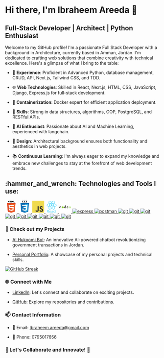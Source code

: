 # Hi there, I'm Ibraheem Areeda 👋

## Full-Stack Developer | Architect | Python Enthusiast

Welcome to my GitHub profile! I'm a passionate Full Stack Developer with a background in Architecture, currently based in Amman, Jordan. I'm dedicated to crafting web solutions that combine creativity with technical excellence. Here's a glimpse of what I bring to the table:

- 🔭 **Experience**: Proficient in Advanced Python, database management, CRUD, API, Next.js, Tailwind CSS, and TDD.

- 🌐 **Web Technologies**: Skilled in React, Next.js, HTML, CSS, JavaScript, Django, Express.js for full-stack development.

- 🐳 **Containerization**: Docker expert for efficient application deployment.

- 🌟 **Skills**: Strong in data structures, algorithms, OOP, PostgreSQL, and RESTful APIs.

- 🤖 **AI Enthusiast**: Passionate about AI and Machine Learning, experienced with langchain.

- 🎨 **Design**: Architectural background ensures both functionality and aesthetics in web projects.

- 📚 **Continuous Learning**: I'm always eager to expand my knowledge and embrace new challenges to stay at the forefront of web development trends.

<h2 align="left">:hammer_and_wrench: Technologies and Tools I use:</h2>
<p align="left">
    <a href="https://www.w3.org/html/" target="_blank"> <img src="https://raw.githubusercontent.com/devicons/devicon/master/icons/html5/html5-original-wordmark.svg" alt="html5" width="40" height="40"/> </a>
    <a href="https://www.w3schools.com/css/" target="_blank"> <img src="https://raw.githubusercontent.com/devicons/devicon/master/icons/css3/css3-original-wordmark.svg" alt="css3" width="40" height="40"/> </a>
<a href="https://developer.mozilla.org/en-US/docs/Web/JavaScript" target="_blank"> <img src="https://raw.githubusercontent.com/devicons/devicon/master/icons/javascript/javascript-original.svg" alt="javascript" width="40" height="40"/> </a>
<a href="https://reactjs.org/" target="_blank"> <img src="https://raw.githubusercontent.com/devicons/devicon/master/icons/react/react-original-wordmark.svg" alt="react" width="40" height="40"/> </a>
      <a href="https://nodejs.org" target="_blank"> <img src="https://raw.githubusercontent.com/devicons/devicon/master/icons/nodejs/nodejs-original-wordmark.svg" alt="nodejs" width="40" height="40"/> </a>
    <a href="https://expressjs.com" target="_blank"> <img src="https://encrypted-tbn0.gstatic.com/images?q=tbn:ANd9GcQLA972a1NXwGHTIpgjxpRdu1DD5te1evggDgjNvM_FcbtGxaPYrHbV27RNzJSA_ZhrY28&usqp=CAU" alt="express" width="40" height="40"/> </a>
<a href="https://www.postman.com/" target="_blank"> <img src="https://www.vectorlogo.zone/logos/getpostman/getpostman-icon.svg" alt="postman" width="40" height="40"/> </a>
<a href="https://git-scm.com/" target="_blank"> <img src="https://www.vectorlogo.zone/logos/git-scm/git-scm-icon.svg" alt="git" width="40" height="40"/> </a>
<a href="https://https://www.python.org/" target="_blank"> <img src="https://www.vectorlogo.zone/logos/python/python-icon.svg" alt="git" width="40" height="40"/> </a>
<a href="https://www.djangoproject.com/" target="_blank"> <img src="https://www.vectorlogo.zone/logos/djangoproject/djangoproject-icon.svg" alt="git" width="40" height="40"/> </a>
 <a href="https://www.django-rest-framework.org/" target="_blank"> <img src="https://www.django-rest-framework.org/img/logo.png" alt="git" width="40" height="40"/> </a>
<a href="https://www.postgresql.org/" target="_blank"> <img src="https://www.vectorlogo.zone/logos/postgresql/postgresql-icon.svg" alt="git" width="40" height="40"/> </a>
<a href="https://www.docker.com/" target="_blank"> <img src="https://jlannoo.dev/skills/docker.png" alt="git" width="40" height="40"/> </a>
<a href="https://nextjs.org/" target="_blank"> <img src="https://jlannoo.dev/skills/next.png" alt="git" width="40" height="40"/> </a>
<a href="https://jwt.io/" target="_blank"> <img src="https://seeklogo.com/images/J/JWT-logo-6EF166A3CC-seeklogo.com.png" alt="git" width="40" height="40"/> </a>
<a href="https://www.langchain.com/" target="_blank"> <img src="https://blog.langchain.dev/content/images/2023/09/LangChain_Logo-1.png" alt="git" width="40" height="40"/> </a>







### 🚀 Check out my Projects

- [AI Hukoomi Bot](https://www.youtube.com/watch?v=u4mkyOLRas8): An innovative AI-powered chatbot revolutionizing government transactions in Jordan.

- [Personal Portfolio](https://ibraheem-areeda.github.io/Personal-Portfolio/): A showcase of my personal projects and technical skills.


[![GitHub Streak](https://streak-stats.demolab.com/?user=ibraheem-areeda)](https://git.io/streak-stats)

### 🌐 Connect with Me

- [LinkedIn](https://www.linkedin.com/in/ibraheem-areeda/): Let's connect and collaborate on exciting projects.

- [GitHub](https://github.com/ibraheem-areeda?tab=repositories): Explore my repositories and contributions.

### 📫 Contact Information

- 📧 Email: Ibraheem.areeda@gmail.com

- 📱 Phone: 0795017656

### 🌟 Let's Collaborate and Innovate! 🌟







